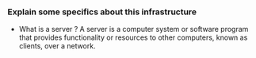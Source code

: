 ### Explain some specifics about this infrastructure

- What is a server ?
A server is a computer system or software program that provides functionality or resources to other computers, known as clients, over a network.

